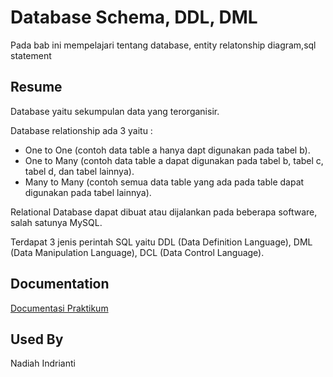 
# Database Schema, DDL, DML

Pada bab ini mempelajari tentang database, entity relatonship diagram,sql statement


## Resume

 Database yaitu sekumpulan data yang terorganisir.

Database relationship ada 3 yaitu :
- One to One (contoh data table a hanya dapt digunakan pada tabel b).
- One to Many (contoh data table a dapat digunakan pada tabel b, tabel c, tabel d, dan tabel lainnya).
- Many to Many (contoh semua data table yang ada pada table dapat digunakan pada tabel lainnya).

Relational Database dapat dibuat atau dijalankan pada beberapa software, salah satunya MySQL.

Terdapat 3 jenis perintah SQL yaitu DDL (Data Definition Language), DML (Data Manipulation Language), DCL (Data Control Language).
## Documentation

[Documentasi Praktikum](https://github.com/nadiahindrianti/go_nadiah-indrianti/tree/main/Database%20Schema,%20DDL,%20DML/Screenshot)


## Used By

Nadiah Indrianti

